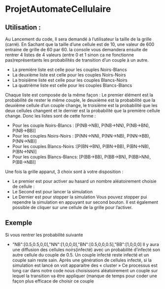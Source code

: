 # ProjetAutomateCellulaire

## Utilisation :
Au Lancement du code, Il sera demandé à l’utilisateur la taille de la grille (carré). En Sachant que la taille d’une cellule est de 10, une valeur de 600 entraine de grille de 60 par 60.
la console vous demandera ensuite de rentrer 4 listes de 4 valeurs (entre 0 et 1 sinon ca ne fonctionne pas)représentants les probabilités de transition d’un couple à un autre. 
- La première liste est celle pour les couples Noirs-Blancs
- La deuxième liste est celle pour les couples Noirs-Noirs
- La troisième liste est celle pour les couples Blancs-Noirs
- La quatrième liste est celle pour les couples Blancs-Blancs

Chaque liste est composée de la même façon :
Le premier élément est la probabilité de rester le même couple, le deuxième est la probabilité que la deuxième cellule d’un couple change, le troisième est la probabilité que les deux cellules changent et le dernier est la probabilité que la première cellule change.
Donc les listes sont de cette forme :
- Pour les couple Noirs-Blancs : [P(NB->NB), P(NB->NN), P(NB->BN), P(NB->BB)]
- Pour les couples Noirs-Noirs : [P(NN->NN), P(NN->NB), P(NN->BB), P(NN->NB)]
- Pour les couples Blancs-Noirs :[P(BN->BN), P(BN->BB), P(BN->NB), P(BN->NN)]
- Pour les couples Blancs-Blancs: [P(BB->BB), P(BB->BN), P(BB>NN), P(BB->NB)]

Une fois la grille apparut, 3 choix sont à votre disposition :
- Le premier est pour activer au hasard un nombre aléatoirement choisie de cellule :
- Le Second est pour lancer la simulation
- Le Dernier est pour stopper la simulation 
Vous pouvez stopper pui rependre la simulation en appuyant sur second bouton. Il est également possible de cliquer sur une cellule de la grille pour l’activer.

## Exemple 

Si vous rentrer les probabilité suivante
- "NB":[0.5,0.5,0,0],"NN":[1,0,0,0],"BN":[0.5,0,0,0.5],"BB":[1,0,0,0]
Il y aura une diffusion des cellules noirs(infecté) avec un probabilité d’infecté son autre cellule du couple de 0.5. Un couple infecté reste infecté et un couple sain reste sain.
Après une génération de cellules infecté, si la simulation est lancé on voit apparaitre des « cluster »
Ce processus est long car dans notre code nous choisissons aléatoirement un couple sur lequel la transition va être appliquer (manque de temps pour coder une façon plus efficace de choisir ce couple
